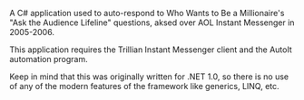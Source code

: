 A C# application used to auto-respond to Who Wants to Be a Millionaire's "Ask the Audience Lifeline" questions, aksed over AOL Instant Messenger in 2005-2006.

This application requires the Trillian Instant Messenger client and the AutoIt automation program.

Keep in mind that this was originally written for .NET 1.0, so there is no use of any of the modern features of the framework like generics, LINQ, etc.